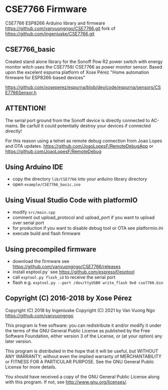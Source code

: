 # CSE7766 Firmware

CSE7766 ESP8266 Arduino library and firmware
https://github.com/vanvuongngo/CSE7766.git
fork of https://github.com/ingeniuske/CSE7766.git

## CSE7766_basic

Created stand alone library for the Sonoff Pow R2 power switch with energy monitor witch uses the CSE7759/ CSE7766 as power monitor sensor.
Based upon the excelent espurna platform of Xose Pérez "Home automation firmware for ESP8266-based devices"

https://github.com/xoseperez/espurna/blob/dev/code/espurna/sensors/CSE7766Sensor.h

## ATTENTION!

The serial port ground from the Sonoff device is directly connected to AC-mains.
Be carfull it could potentially destroy your devices if connected directly!

For this reason using a telnet as remote debug connection from Joao Lopes and OTA updates.
https://github.com/JoaoLopesF/RemoteDebugApp or
https://github.com/JoaoLopesF/RemoteDebug

## Using Arduino IDE

- copy the directory `lib/CSE7766` into your arduino library directory
- open `example/CSE7766_basic.ino`

## Using Visual Studio Code with platformIO

- modify `src/main.cpp`
- comment out upload_protocol and upload_port if you want to upload over serial port 
- for production if you want to disable debug tool or OTA see platformio.ini
- execute build and flash firmware

## Using precompiled firmware

- download the firmware see https://github.com/vanvuongngo/CSE7766/releases
- install esptool.py` see https://github.com/espressif/esptool
- call `esptool.py flash_id` to receive the serial port
- flash e.g. `esptool.py --port /dev/ttyUSB0 write_flash 0x0 cse7766.bin`

## Copyright (C) 2016-2018 by Xose Pérez <xose dot perez at gmail dot com>
Copyright (C) 2018 by Ingeniuske  <ingeniuske at gmail dot com>
Copyright (C) 2021 by Van Vuong Ngo https://github.com/vanvuongngo


This program is free software: you can redistribute it and/or modify
it under the terms of the GNU General Public License as published by
the Free Software Foundation, either version 3 of the License, or
(at your option) any later version.

This program is distributed in the hope that it will be useful,
but WITHOUT ANY WARRANTY; without even the implied warranty of
MERCHANTABILITY or FITNESS FOR A PARTICULAR PURPOSE.  See the
GNU General Public License for more details.

You should have received a copy of the GNU General Public License
along with this program.  If not, see <http://www.gnu.org/licenses/>.
